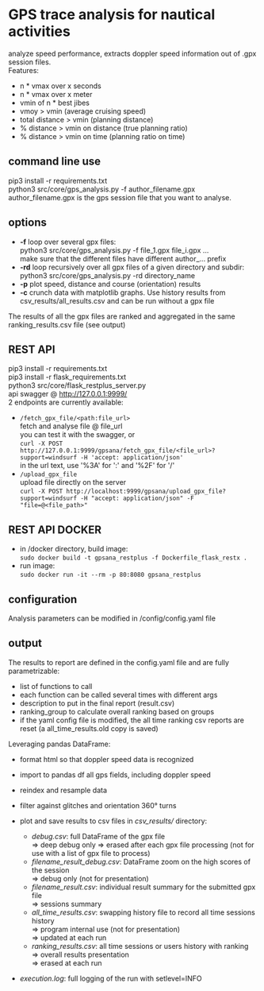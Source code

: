 # GPS trace analysis for nautical activities 

analyze speed performance, extracts doppler speed information out of .gpx session files.<br>
Features:<br>
- n * vmax over x seconds
- n * vmax over x meter
- vmin of n * best jibes
- vmoy > vmin (average cruising speed)
- total distance > vmin (planning distance)
- % distance > vmin on distance (true planning ratio)
- % distance > vmin on time (planning ratio on time)

## command line use

pip3 install -r requirements.txt<br>
python3 src/core/gps_analysis.py -f author_filename.gpx<br>
author_filename.gpx is the gps session file that you want to analyse.

## options

-  **-f** loop over several gpx files:<br>
python3 src/core/gps_analysis.py -f file_1.gpx file_i.gpx ...<br>
make sure that the different files have different author_... prefix 
- **-rd** loop recursively over all gpx files of a given directory and subdir:<br>
python3 src/core/gps_analysis.py -rd directory_name
- **-p** plot speed, distance and course (orientation) results
- **-c** crunch data with matplotlib graphs. Use history results from csv_results/all_results.csv and can be run without a gpx file 

The results of all the gpx files are ranked and aggregated in the same ranking_results.csv file (see output)

## REST API

pip3 install -r requirements.txt<br>
pip3 install -r flask_requirements.txt<br>
python3 src/core/flask_restplus_server.py<br>
api swagger @ http://127.0.0.1:9999/<br>
2 endpoints are currently available:
- ```/fetch_gpx_file/<path:file_url>```<br>
fetch and analyse file @ file_url<br>
you can test it with the swagger, or<br>
```curl -X POST http://127.0.0.1:9999/gpsana/fetch_gpx_file/<file_url>?support=windsurf -H 'accept: application/json'```<br>
in the url text, use '%3A' for ':' and '%2F' for '/'
- ```/upload_gpx_file```<br>
upload file directly on the server<br>
``curl -X POST http://localhost:9999/gpsana/upload_gpx_file?support=windsurf -H "accept: application/json" -F "file=@<file_path>"``

## REST API DOCKER

- in /docker directory, build image:<br>
``sudo docker build -t gpsana_restplus -f Dockerfile_flask_restx .``<br>
- run image:<br>
``sudo docker run -it --rm -p 80:8080 gpsana_restplus``

## configuration

Analysis parameters can be modified in
/config/config.yaml file 

## output

The results to report are defined in the config.yaml file and are fully parametrizable:<br>
- list of functions to call
- each function can be called several times with different args
- description to put in the final report (result.csv)
- ranking_group to calculate overall ranking based on groups
- if the yaml config file is modified, the all time ranking csv reports are reset (a all_time_results.old copy is saved)
 
Leveraging pandas DataFrame:<br>
- format html so that doppler speed data is recognized  
- import to pandas df all gps fields, including doppler speed  
- reindex and resample data
- filter against glitches and orientation 360° turns  
- plot and save results to csv files in *csv_results/* directory:

    * *debug.csv*: full DataFrame of the gpx file<br>
        => deep debug only
        => erased after each gpx file processing (not for use with a list of gpx file to process)
    * *filename_result_debug.csv*: DataFrame zoom on the high scores of the session<br>
        => debug only (not for presentation) <br>
    * *filename_result.csv*: individual result summary for the submitted gpx file<br>
        => sessions summary <br>
    * *all_time_results.csv*: swapping history file to record all time sessions history<br>
        => program internal use (not for presentation) <br>
        => updated at each run
    * *ranking_results.csv*: all time sessions or users history with ranking<br>
        => overall results presentation<br>
        => erased at each run <br>
        
 - *execution.log*: full logging of the run with setlevel=INFO 
       

